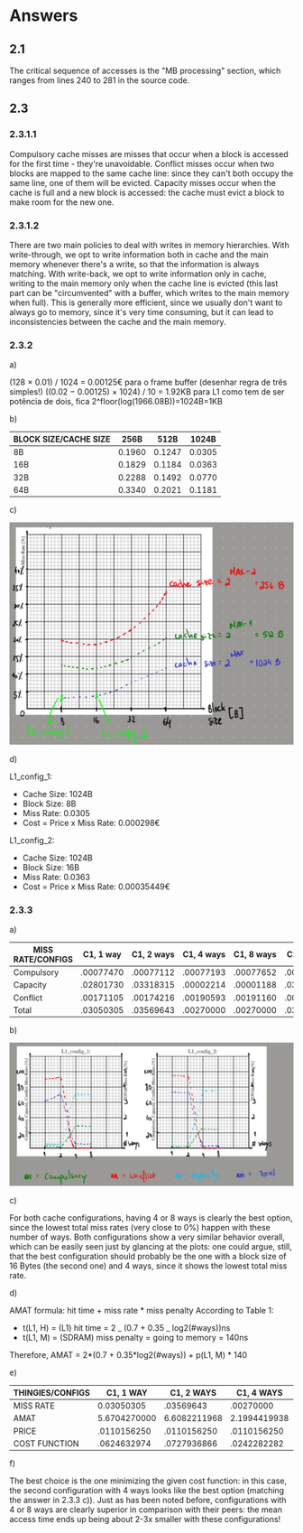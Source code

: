 # Answers

## 2.1

The critical sequence of accesses is the "MB processing" section, which ranges from lines 240 to 281 in the source code.

## 2.3

### 2.3.1.1

Compulsory cache misses are misses that occur when a block is accessed for the first time - they're unavoidable. Conflict misses occur when two blocks are mapped to the same cache line: since they can't both occupy the same line, one of them will be evicted. Capacity misses occur when the cache is full and a new block is accessed: the cache must evict a block to make room for the new one.

### 2.3.1.2

There are two main policies to deal with writes in memory hierarchies. With write-through, we opt to write information both in cache and the main memory whenever there's a write, so that the information is always matching. With write-back, we opt to write information only in cache, writing to the main memory only when the cache line is evicted (this last part can be "circumvented" with a buffer, which writes to the main memory when full). This is generally more efficient, since we usually don't want to always go to memory, since it's very time consuming, but it can lead to inconsistencies between the cache and the main memory.

### 2.3.2

a)

(128 × 0.01) / 1024 = 0.00125€ para o frame buffer (desenhar regra de três simples!)
((0.02 − 0.00125) × 1024) / 10 = 1.92KB para L1
como tem de ser potência de dois, fica 2^floor(log(1966.08B))=1024B=1KB

b)

| BLOCK SIZE/CACHE SIZE | 256B   | 512B   | 1024B  |
| --------------------- | ------ | ------ | ------ |
| 8B                    | 0.1960 | 0.1247 | 0.0305 |
| 16B                   | 0.1829 | 0.1184 | 0.0363 |
| 32B                   | 0.2288 | 0.1492 | 0.0770 |
| 64B                   | 0.3340 | 0.2021 | 0.1181 |

c)

![Plots](assets/plots-2.3.2.png)

d)

L1_config_1:

- Cache Size: 1024B
- Block Size: 8B
- Miss Rate: 0.0305
- Cost = Price x Miss Rate: 0.000298€

L1_config_2:

- Cache Size: 1024B
- Block Size: 16B
- Miss Rate: 0.0363
- Cost = Price x Miss Rate: 0.00035449€

### 2.3.3

a)

| MISS RATE/CONFIGS | C1, 1 way | C1, 2 ways | C1, 4 ways | C1, 8 ways | C2, 1 way | C2, 2 ways | C2, 4 ways | C2, 8 ways |
| ----------------- | --------- | ---------- | ---------- | ---------- | --------- | ---------- | ---------- | ---------- |
| Compulsory        | .00077470 | .00077112  | .00077193  | .00077652  | .00038478 | .00038584  | .00039104  | .00038608  |
| Capacity          | .02801730 | .03318315  | .00002214  | .00001188  | .03481533 | .03481660  | 0          | 0          |
| Conflict          | .00171105 | .00174216  | .00190593  | .00191160  | .00109989 | .00119756  | .00120896  | .00121392  |
| Total             | .03050305 | .03569643  | .00270000  | .00270000  | .03630000 | .03640000  | .00160000  | .00160000  |

b)

![Plots](assets/plots-2.3.3.png)

c)

For both cache configurations, having 4 or 8 ways is clearly the best option, since the lowest total miss rates (very close to 0%) happen with these number of ways. Both configurations show a very similar behavior overall, which can be easily seen just by glancing at the plots: one could argue, still, that the best configuration should probably be the one with a block size of 16 Bytes (the second one) and 4 ways, since it shows the lowest total miss rate.

d)

AMAT formula: hit time + miss rate \* miss penalty
According to Table 1:

- t(L1, H) = (L1) hit time = 2 _ (0.7 + 0.35 _ log2(#ways))ns
- t(L1, M) = (SDRAM) miss penalty = going to memory = 140ns

Therefore, AMAT = 2*(0.7 + 0.35*log2(#ways)) + p(L1, M) \* 140

e)

| THINGIES/CONFIGS | C1, 1 WAY    | C1, 2 WAYS   | C1, 4 WAYS   | C1, 8 WAYS   | C2, 1 WAY    | C2,2 WAYS    | C2, 4 WAYS   | C2, 8 WAYS   |
| ---------------- | ------------ | ------------ | ------------ | ------------ | ------------ | ------------ | ------------ | ------------ |
| MISS RATE        | 0.03050305   | .03569643    | .00270000    | .00270000    | .03630000    | .03640000    | .00160000    | .00160000    |
| AMAT             | 5.6704270000 | 6.6082211968 | 2.1994419938 | 2.4101629908 | 6.4820000000 | 6.7067209968 | 2.0454419938 | 2.2561629908 |
| PRICE            | .0110156250  | .0110156250  | .0110156250  | .0110156250  | .0110156250  | .0110156250  | .0110156250  | .0110156250  |
| COST FUNCTION    | .0624632974  | .0727936866  | .0242282282  | .0265494516  | .0714032812  | .0738787234  | .0225318219  | .0248530454  |

f)

The best choice is the one minimizing the given cost function: in this case, the second configuration with 4 ways looks like the best option (matching the answer in 2.3.3 c)). Just as has been noted before, configurations with 4 or 8 ways are clearly superior in comparison with their peers: the mean access time ends up being about 2-3x smaller with these configurations!
